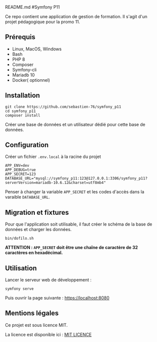 README.md
#Symfony P11

Ce repo contient une application de gestion de formation.
Il s'agit d'un projet pédagogique pour la promo 11.

## Prérequis

- Linux, MacOS, Windows
- Bash
- PHP 8
- Composer
- Symfony-cli
- Mariadb 10
- Docker( optionnel)

## Installation

```
git clone https://github.com/sebastien-76/symfony_p11
cd symfony_p11
composer install

```
Créer une base de données et un utilisateur dédié pour cette base de données.

## Configuration

Créer un fichier `.env.local` à la racine du projet

```
APP_ENV=dev
APP_DEBUG=true
APP_SECRET=123
DATABASE_URL="mysql://symfony_p11:123@127.0.0.1:3306/symfony_p11?serverVersion=mariadb-10.6.12&charset=utf8mb4"
```

Penser  à changer la variable `APP_SECRET` et les codes d'accès dans la varaible `DATABASE_URL`.

## Migration et fixtures

Pour que l'application soit utilisable, il faut créer le schéma de la base de données et charger les données.

```
bin/dofilo.sh
```




**ATTENTION : `APP_SECRET` doit être une chaîne de caractère de 32 caractères en hexadécimal.**

## Utilisation

Lancer le serveur web de développement :

```
symfony serve
```

Puis ouvrir la page suivante : [https://localhost:8080](https://localhost:8080)

## Mentions légales

Ce projet est sous licence MIT.

La licence est disponible ici : [MIT LICENCE](LICENCE)

